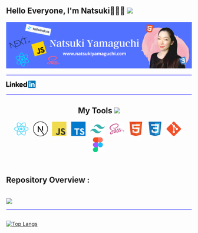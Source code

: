 ## Hello Everyone, I'm <strong style="margin-top: 30px;">Natsuki</strong>👩🏻‍🦰 <img src="https://media.giphy.com/media/WFZvB7VIXBgiz3oDXE/giphy.gif" width="40">

<a href="https://natsukiyamaguchi.com/">
  <img src="https://raw.githubusercontent.com/Nafsuki/Nafsuki/main/Nafsukiy_banner.png" alt="banner of Nafsuki">
</a>
<!--

**Nafsuki/Nafsuki** is a ✨ _special_ ✨ repository because its `README.md` (this file) appears on your GitHub profile. 


Here are some ideas to get you started:
-->
- 🔭 I’m currently working on ...
- 🌱 I’m currently learning ... Next.js with TypeScript, GraphQL, React Native
- 👯 I’m looking to collaborate on ... 
- 🤔 I’m looking for help with ...
- 💬 Ask me about ...
- 📫 How to reach me: ... 
- 😄 Pronouns: ...
- - I'm a Japanese girl currently living in Hamburg, GERMANY. Currently looking for a full-time job.
- 🌱 I’m currently learning ... Next.js with TypeScript, GraphQL, React Native
- 📫 How to reach me: ...
- ⚡ Fun fact: ... I'm a Japanese girl currently living in Hamburg, GERMANY. Currently looking for a full-time job.


<!-----Social Accounts------>
<hr style="height:2px;border-width:1;border-radius: 5px;color:#8080ff;background-color:#8080ff">

<a href="https://www.linkedin.com/in/nafsuki/" size="300px">
  <img src="https://github.com/Nafsuki/Nafsuki/blob/4f28858cbc239f50614d400d041bbb9a725ae382/Linkedin-logo.png" alt="linkedin logo" width="80" />
</a>
 
<hr style="height:2px;border-width:1;border-radius: 5px;color:#8080ff;background-color:#8080ff">

<h2 align="center">My Tools <img src="https://media.giphy.com/media/QssGEmpkyEOhBCb7e1/giphy.gif" width="40"></h2>

<p align="center">
<img src="https://github.com/devicons/devicon/blob/master/icons/react/react-original.svg" width="40" height="40"/>
 &nbsp;
<img src="https://github.com/devicons/devicon/blob/master/icons/nextjs/nextjs-line.svg" width="40" height="40"/>
 &nbsp;
<img src="https://github.com/devicons/devicon/blob/master/icons/javascript/javascript-original.svg" width="40" height="40"/>
 &nbsp;
<img src="https://github.com/devicons/devicon/blob/master/icons/typescript/typescript-original.svg" width="40" height="40"/> 
 &nbsp;
<img src="https://github.com/devicons/devicon/blob/master/icons/tailwindcss/tailwindcss-plain.svg" width="40" height="40"/>
 &nbsp;
<img src="https://github.com/devicons/devicon/blob/master/icons/sass/sass-original.svg" width="40" height="40"/>
 &nbsp;
<img src="https://github.com/devicons/devicon/blob/master/icons/html5/html5-original.svg" width="40" height="40"/>
 &nbsp;
<img src="https://github.com/devicons/devicon/blob/master/icons/css3/css3-original.svg" width="40" height="40"/>
 &nbsp;
<!-- <img src="https://github.com/devicons/devicon/blob/master/icons/nodejs/nodejs-original.svg" width="40" height="40"/>
 &nbsp; -->
<img src="https://github.com/devicons/devicon/blob/master/icons/git/git-original.svg" width="40" height="40"/>
 &nbsp;
<img src="https://github.com/devicons/devicon/blob/master/icons/figma/figma-original.svg" width="40" height="40"/>
 &nbsp;
  
<!-- <img src="https://github.com/devicons/devicon/blob/master/icons/express/express-original.svg" width="40" height="40"/>
 &nbsp; -->
</p>
<!-- <p align="center"> -->

<!-- <img src="https://github.com/devicons/devicon/blob/master/icons/redux/redux-original.svg" width="40" height="40"/>
 &nbsp; -->
<!-- <img src="https://github.com/devicons/devicon/blob/master/icons/firebase/firebase-plain.svg" width="40" height="40"/>
 &nbsp; -->
<!-- <img src="https://github.com/devicons/devicon/blob/master/icons/mysql/mysql-original.svg" width="40" height="40"/>
 &nbsp; -->
<!-- <img src="https://github.com/devicons/devicon/blob/master/icons/mongodb/mongodb-original.svg" width="40" height="40"/>
 &nbsp; -->
</p>
<br>

<!-------------Projects---------------->
## Repository Overview :
<div>
  <br>
  <a href="https://github.com/Nafsuki/nextjs-tailwind-mapbox-art-gallery-website">
    <img align='center' src='https://github-readme-stats.vercel.app/api/pin/?username=Nafsuki&repo=nextjs-tailwind-mapbox-art-gallery-website&theme=dark' />
  </a>
  </br>
  <hr style="height:2px;#8080ffborder-width:0;border-radius: 5px;color:gray;background-color:#8080ff">
</div>


##
[![Top Langs](https://github-readme-stats.vercel.app/api/top-langs/?username=Nafsuki&layout=compact&theme=dark)](https://github.com/anuraghazra/github-readme-stats)
